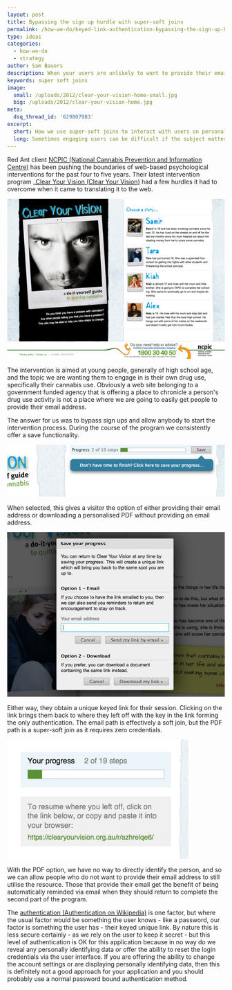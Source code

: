 ```yaml
---
layout: post
title: Bypassing the sign up hurdle with super-soft joins
permalink: /how-we-do/keyed-link-authentication-bypassing-the-sign-up-hurdle-with-super-soft-joins/
type: ideas
categories:
  - how-we-do
  - strategy
author: Sam Bauers
description: When your users are unlikely to want to provide their email address to sign-up to your website, "Super-soft joins" may be right for you.
keywords: super soft joins
image:
  small: /uploads/2012/clear-your-vision-home-small.jpg
  big: /uploads/2012/clear-your-vision-home.jpg
meta:
  dsq_thread_id: '629807983'
excerpt:
  short: How we use super-soft joins to interact with users on personal subjects.
  long: Sometimes engaging users can be difficult if the subject matter is intensely personal. Super-soft joins helped us help people quit drugs.
---
```


Red Ant client [NCPIC (National Cannabis Prevention and Information Centre)](http://ncpic.org.au/) has been pushing the boundaries of web-based psychological interventions for the past four to five years. Their latest intervention program _[Clear Your Vision (Clear Your Vision)](http://clearyourvision.org.au/_) had a few hurdles it had to overcome when it came to translating it to the web.

[![Clear Your Vision homepage screenshot](/uploads/2012/clear-your-vision-home.jpg)](/uploads/2012/clear-your-vision-home.jpg)

The intervention is aimed at young people, generally of high school age, and the topic we are wanting them to engage in is their own drug use, specifically their cannabis use. Obviously a web site belonging to a government funded agency that is offering a place to chronicle a person's drug use activity is not a place where we are going to easily get people to provide their email address.

The answer for us was to bypass sign ups and allow anybody to start the intervention process. During the course of the program we consistently offer a save functionality.

![](/uploads/2012/clear-your-vision-save.jpg)

When selected, this gives a visitor the option of either providing their email address or downloading a personalised PDF without providing an email address.

![](/uploads/2012/clear-your-vision-dialog.jpg)

Either way, they obtain a unique keyed link for their session. Clicking on the link brings them back to where they left off with the key in the link forming the only authentication. The email path is effectively a soft join, but the PDF path is a super-soft join as it requires zero credentials.

![](/uploads/2012/clear-your-vision-pdf-detail.jpg)

With the PDF option, we have no way to directly identify the person, and so we can allow people who do not want to provide their email address to still utilise the resource. Those that provide their email get the benefit of being automatically reminded via email when they should return to complete the second part of the program.

The [authentication (Authentication on Wikipedia)](http://en.wikipedia.org/wiki/Authentication#Authentication_factors_and_identity) is one factor, but where the usual factor would be something the user knows - like a password, our factor is something the user has - their keyed unique link. By nature this is less secure certainly - as we rely on the user to keep it secret - but this level of authentication is OK for this application because in no way do we reveal any personally identifying data or offer the ability to reset the login credentials via the user interface. If you are offering the ability to change the account settings or are displaying personally identifying data, then this is definitely not a good approach for your application and you should probably use a normal password bound authentication method.
